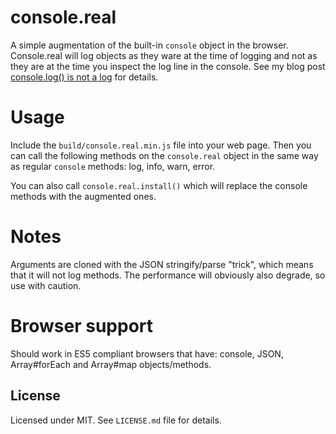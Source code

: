 # console.real
A simple augmentation of the built-in `console` object in the browser. Console.real will log objects as they ware at 
the time of logging and not as they are at the time you inspect the log line in the console. See my blog post 
[console.log() is not a log](http://hancic.info/console-log-is-not-a-log) for details.

# Usage
Include the `build/console.real.min.js` file into your web page. Then you can call the following methods on the 
`console.real` object in the same way as regular `console` methods: log, info, warn, error.

You can also call `console.real.install()` which will replace the console methods with the augmented ones.

# Notes
Arguments are cloned with the JSON stringify/parse "trick", which means that it will not log methods.
The performance will obviously also degrade, so use with caution.

# Browser support
Should work in ES5 compliant browsers that have: console, JSON, Array#forEach and Array#map objects/methods.

## License
Licensed under MIT. See `LICENSE.md` file for details.
